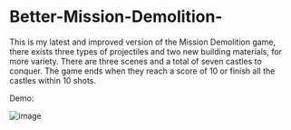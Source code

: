 # Better-Mission-Demolition-
This is my latest and improved version of the Mission Demolition game, there exists three types of projectiles and two new building materials, for more variety. There are three scenes and a total of seven castles to conquer. The game ends when they reach a score of 10 or finish all the castles within 10 shots.

Demo:

![image](https://github.com/Eyad-Alsahori/Better-Mission-Demolition-/assets/120857307/33609711-69dc-4fd7-96f1-2c8c695a0478)
